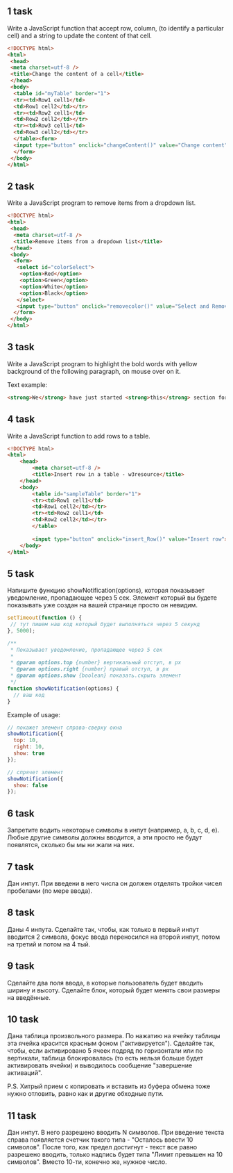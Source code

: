 ## 1 task

Write a JavaScript function that accept row, column, (to identify a particular cell) and a string to update the content of that cell. 

```html
<!DOCTYPE html>  
<html>
 <head>
 <meta charset=utf-8 />  
 <title>Change the content of a cell</title>  
 </head>
 <body>  
  <table id="myTable" border="1">  
  <tr><td>Row1 cell1</td>  
  <td>Row1 cell2</td></tr>  
  <tr><td>Row2 cell1</td>  
  <td>Row2 cell2</td></tr>  
  <tr><td>Row3 cell1</td>  
  <td>Row3 cell2</td></tr>  
  </table><form>  
  <input type="button" onclick="changeContent()" value="Change content">  
  </form>
 </body>
</html>  
```

## 2 task

Write a JavaScript program to remove items from a dropdown list.

```html
<!DOCTYPE html>  
<html>
 <head>  
  <meta charset=utf-8 />  
  <title>Remove items from a dropdown list</title>  
 </head>
 <body>
  <form>  
   <select id="colorSelect">  
    <option>Red</option>  
    <option>Green</option>  
    <option>White</option>  
    <option>Black</option>  
   </select>
   <input type="button" onclick="removecolor()" value="Select and Remove">
  </form>
 </body>
</html>  
```


## 3 task

Write a JavaScript program to highlight the bold words with yellow background of the following paragraph, on mouse over on it. 

Text example:

```html
<strong>We</strong> have just started <strong>this</strong> section for the users (<strong>beginner</strong> to intermediate) who <strong>want</strong> to work with <strong>various</strong> JavaScript <strong>problems</strong> and write scripts online to <strong>test</strong> their JavaScript <strong>skill</strong>.</p>
```

## 4 task

Write a JavaScript function to add rows to a table. 

```html
<!DOCTYPE html>  
<html>
    <head>
        <meta charset=utf-8 />  
        <title>Insert row in a table - w3resource</title>  
    </head>
    <body>  
        <table id="sampleTable" border="1">  
        <tr><td>Row1 cell1</td>  
        <td>Row1 cell2</td></tr>  
        <tr><td>Row2 cell1</td>  
        <td>Row2 cell2</td></tr>  
        </table>
        
        <input type="button" onclick="insert_Row()" value="Insert row">   
    </body>
</html>  
```

## 5 task

Напишите функцию showNotification(options), которая показывает уведомление, пропадающее через 5 сек. Элемент который вы будете показывать уже создан на вашей странице просто он невидим.


```javascript
setTimeout(function () {
 // тут пишем наш код который будет выполняться через 5 секунд
}, 5000);
```

```javascript
/**
 * Показывает уведомление, пропадающее через 5 сек
 *
 * @param options.top {number} вертикальный отступ, в px
 * @param options.right {number} правый отступ, в px
 * @param options.show {boolean} показать.скрыть элемент
 */
function showNotification(options) {
  // ваш код
}
```

Example of usage:

```javascript
// покажет элемент справа-сверху окна
showNotification({
  top: 10,
  right: 10,
  show: true
});

// спрячет элемент
showNotification({
  show: false
});
```

## 6 task

Запретите водить некоторые символы в инпут (например, a, b, c, d, e). Любые другие символы должны вводится, а эти просто не будут появлятся, сколько бы мы ни жали на них.

## 7 task

Дан инпут. При введени в него числа он должен отделять тройки чисел пробелами (по мере ввода).

## 8 task

Даны 4 инпута. Сделайте так, чтобы, как только в первый инпут вводится 2 символа, фокус ввода переносился на второй инпут, потом на третий и потом на 4 тый.

## 9 task

Сделайте два поля ввода, в которые пользователь будет вводить ширину и высоту. Сделайте блок, который будет менять свои размеры на введённые.

## 10 task

Дана таблица произвольного размера. По нажатию на ячейку таблицы эта ячейка красится красным фоном ("активируется"). Сделайте так, чтобы, если активировано 5 ячеек подряд по горизонтали или по вертикали, таблица блокировалась (то есть нельзя больше будет активировать ячейки) и выводилось сообщение "завершение активаций".

P.S. Хитрый прием с копировать и вставить из буфера обмена тоже нужно отловить, равно как и другие обходные пути.

## 11 task

Дан инпут. В него разрешено вводить N символов. При введение текста справа появляется счетчик такого типа - "Осталось ввести 10 символов". После того, как предел достигнут - текст все равно разрешено вводить, только надпись будет типа "Лимит превышен на 10 символов". Вместо 10-ти, конечно же, нужное число.
